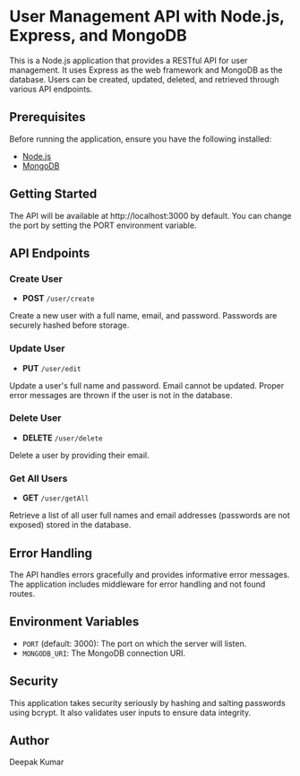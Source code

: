 # User Management API with Node.js, Express, and MongoDB

This is a Node.js application that provides a RESTful API for user management. It uses Express as the web framework and MongoDB as the database. Users can be created, updated, deleted, and retrieved through various API endpoints.

## Prerequisites

Before running the application, ensure you have the following installed:

- [Node.js](https://nodejs.org/)
- [MongoDB](https://www.mongodb.com/)

## Getting Started


The API will be available at http://localhost:3000 by default. You can change the port by setting the PORT environment variable.

## API Endpoints

### Create User

- **POST** `/user/create`

Create a new user with a full name, email, and password. Passwords are securely hashed before storage.

### Update User

- **PUT** `/user/edit`

Update a user's full name and password. Email cannot be updated. Proper error messages are thrown if the user is not in the database.

### Delete User

- **DELETE** `/user/delete`

Delete a user by providing their email.

### Get All Users

- **GET** `/user/getAll`

Retrieve a list of all user full names and email addresses (passwords are not exposed) stored in the database.

## Error Handling

The API handles errors gracefully and provides informative error messages. The application includes middleware for error handling and not found routes.

## Environment Variables

- `PORT` (default: 3000): The port on which the server will listen.
- `MONGODB_URI`: The MongoDB connection URI.


## Security

This application takes security seriously by hashing and salting passwords using bcrypt. It also validates user inputs to ensure data integrity.


## Author

Deepak Kumar

